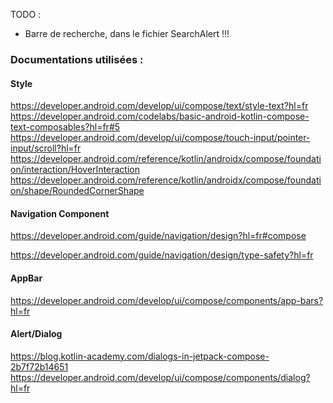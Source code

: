 TODO :
- Barre de recherche, dans le fichier SearchAlert !!!

### Documentations utilisées :

#### Style
https://developer.android.com/develop/ui/compose/text/style-text?hl=fr
https://developer.android.com/codelabs/basic-android-kotlin-compose-text-composables?hl=fr#5
https://developer.android.com/develop/ui/compose/touch-input/pointer-input/scroll?hl=fr
https://developer.android.com/reference/kotlin/androidx/compose/foundation/interaction/HoverInteraction
https://developer.android.com/reference/kotlin/androidx/compose/foundation/shape/RoundedCornerShape

#### Navigation Component
https://developer.android.com/guide/navigation/design?hl=fr#compose

https://developer.android.com/guide/navigation/design/type-safety?hl=fr


#### AppBar
https://developer.android.com/develop/ui/compose/components/app-bars?hl=fr

#### Alert/Dialog

https://blog.kotlin-academy.com/dialogs-in-jetpack-compose-2b7f72b14651
https://developer.android.com/develop/ui/compose/components/dialog?hl=fr
